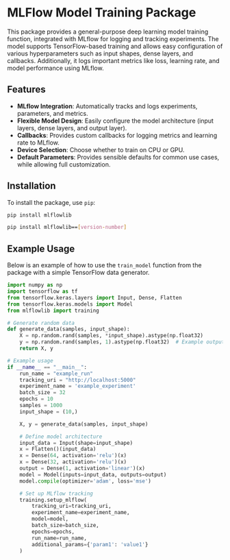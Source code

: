 # MLFlow Model Training Package

This package provides a general-purpose deep learning model training function, integrated with MLflow for logging and tracking experiments. The model supports TensorFlow-based training and allows easy configuration of various hyperparameters such as input shapes, dense layers, and callbacks. Additionally, it logs important metrics like loss, learning rate, and model performance using MLflow.

## Features
- **MLflow Integration**: Automatically tracks and logs experiments, parameters, and metrics.
- **Flexible Model Design**: Easily configure the model architecture (input layers, dense layers, and output layer).
- **Callbacks**: Provides custom callbacks for logging metrics and learning rate to MLflow.
- **Device Selection**: Choose whether to train on CPU or GPU.
- **Default Parameters**: Provides sensible defaults for common use cases, while allowing full customization.

## Installation

To install the package, use `pip`:

```bash
pip install mlflowlib
```

```bash
pip install mlflowlib==[version-number]
```

## Example Usage

Below is an example of how to use the `train_model` function from the package with a simple TensorFlow data generator.

```python
import numpy as np
import tensorflow as tf
from tensorflow.keras.layers import Input, Dense, Flatten
from tensorflow.keras.models import Model
from mlflowlib import training

# Generate random data
def generate_data(samples, input_shape):
    X = np.random.rand(samples, *input_shape).astype(np.float32)
    y = np.random.rand(samples, 1).astype(np.float32)  # Example output shape
    return X, y

# Example usage
if __name__ == "__main__":
    run_name = "example_run"
    tracking_uri = "http://localhost:5000"
    experiment_name = 'example_experiment'
    batch_size = 32
    epochs = 10
    samples = 1000
    input_shape = (10,)

    X, y = generate_data(samples, input_shape)

    # Define model architecture
    input_data = Input(shape=input_shape)
    x = Flatten()(input_data)
    x = Dense(64, activation='relu')(x)
    x = Dense(32, activation='relu')(x)
    output = Dense(1, activation='linear')(x)
    model = Model(inputs=input_data, outputs=output)
    model.compile(optimizer='adam', loss='mse')

    # Set up MLflow tracking
    training.setup_mlflow(
        tracking_uri=tracking_uri,
        experiment_name=experiment_name,
        model=model,
        batch_size=batch_size,
        epochs=epochs,
        run_name=run_name,
        additional_params={'param1': 'value1'}
    )
```